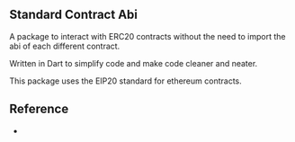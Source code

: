 ## Standard Contract Abi

A package to interact with ERC20 contracts without the need to import the abi of each different contract. 

Written in Dart to simplify code and make code cleaner and neater.

This package uses the EIP20 standard for ethereum contracts. 

## Reference 

 - 
